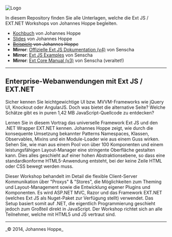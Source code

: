 ![Logo](http://johanneshoppe.github.io/ExtJsKochbuch/Kochbuch/included/images/logo.svg)

In diesem Repository finden Sie alle Unterlagen, welche die Ext JS / EXT.NET Workshops von Johannes Hoppe begleiten.

* [Kochbuch](http://extjs-kochbuch.de/Kochbuch/) von Johannes Hoppe
* [Slides](http://extjs-kochbuch.de/Slides/) von Johannes Hoppe
* ~~[Beispiele](OFFLINE) von Johannes Hoppe~~
* **Mirror**: [Offizielle Ext JS Dokumentation (v4)](http://extjs-kochbuch.de/extjs/docs/) von Senscha
* **Mirror**: [Ext JS Examples](http://extjs-kochbuch.de/extjs/examples/) von Senscha
* **Mirror**: [Ext Core Manual (v3)](http://extjs-kochbuch.de/extjs-old/core-manual/) von Senscha (veraltet!)

-----

## Enterprise-Webanwendungen mit Ext JS / EXT.NET

Sicher kennen Sie leichtgewichtige UI bzw. MVVM-Frameworks wie jQuery UI, Knockout oder AngularJS. Doch was bietet die alternative Seite? Welche Schätze gibt es in puren 1,42 MB JavaScript-Quellcode zu entdecken?

Lernen Sie in diesem Vortrag das universelle Framework Ext JS und den .NET Wrapper EXT.NET kennen. Johannes Hoppe zeigt, wie durch die konsequente Umsetzung bekannter Patterns Namespaces, Klassen, Observables, Mixins und ein Module-Loader wie aus einem Guss wirken. Sehen Sie, wie man aus einem Pool von über 100 Komponenten und einem leistungsfähigen Layout-Manager eine stringente Oberfläche gestalten kann. Dies alles geschieht auf einer hohen Abstraktionsebene, so dass eine standardkonforme HTML5-Anwendung entsteht, bei der keine Zeile HTML oder CSS bewegt werden muss.

Dieser Workshop behandelt im Detail die flexible Client-Server Kommunikation über "Proxys" & "Stores", die Möglichkeiten zum Theming und Layout-Management sowie die Entwicklung eigener Plugins und Komponenten.
Es wird ASP.NET MVC, Razor und das Framework EXT.NET (welches Ext JS als Nuget-Paket zur Verfügung stellt) verwendet. Das Setup basiert somit auf .NET, die eigentlich Programmierung geschieht jedoch zum Großteil direkt in JavaScript. Der Workshop richtet sich an alle Teilnehmer, welche mit HTML5 und JS vertraut sind.


<hr>
_&copy; 2014, Johannes Hoppe_
